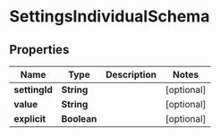 
# SettingsIndividualSchema

## Properties
Name | Type | Description | Notes
------------ | ------------- | ------------- | -------------
**settingId** | **String** |  |  [optional]
**value** | **String** |  |  [optional]
**explicit** | **Boolean** |  |  [optional]



